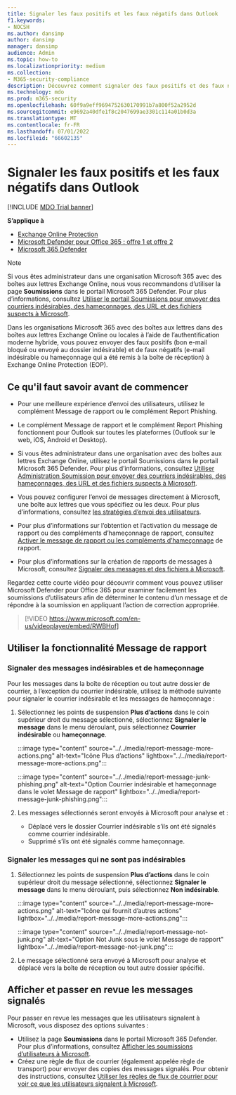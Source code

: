 ```yaml
---
title: Signaler les faux positifs et les faux négatifs dans Outlook
f1.keywords:
- NOCSH
ms.author: dansimp
author: dansimp
manager: dansimp
audience: Admin
ms.topic: how-to
ms.localizationpriority: medium
ms.collection:
- M365-security-compliance
description: Découvrez comment signaler des faux positifs et des faux négatifs dans Outlook à l’aide de la fonctionnalité Message de rapport.
ms.technology: mdo
ms.prod: m365-security
ms.openlocfilehash: 60f9a9eff9694752630170991b7a800f52a2952d
ms.sourcegitcommit: e9692a40dfe1f8c2047699ae3301c114a01b0d3a
ms.translationtype: MT
ms.contentlocale: fr-FR
ms.lasthandoff: 07/01/2022
ms.locfileid: "66602135"
---
```

# <a name="report-false-positives-and-false-negatives-in-outlook"></a>Signaler les faux positifs et les faux négatifs dans Outlook

[!INCLUDE [MDO Trial banner](../includes/mdo-trial-banner.md)]

**S’applique à**
- [Exchange Online Protection](exchange-online-protection-overview.md)
- [Microsoft Defender pour Office 365 : offre 1 et offre 2](defender-for-office-365.md)
- [Microsoft 365 Defender](../defender/microsoft-365-defender.md)

> [!NOTE]
> Si vous êtes administrateur dans une organisation Microsoft 365 avec des boîtes aux lettres Exchange Online, nous vous recommandons d’utiliser la page **Soumissions** dans le portail Microsoft 365 Defender. Pour plus d’informations, consultez [Utiliser le portail Soumissions pour envoyer des courriers indésirables, des hameçonnages, des URL et des fichiers suspects à Microsoft](admin-submission.md).

Dans les organisations Microsoft 365 avec des boîtes aux lettres dans des boîtes aux lettres Exchange Online ou locales à l’aide de l’authentification moderne hybride, vous pouvez envoyer des faux positifs (bon e-mail bloqué ou envoyé au dossier indésirable) et de faux négatifs (e-mail indésirable ou hameçonnage qui a été remis à la boîte de réception) à Exchange Online Protection (EOP).

## <a name="what-do-you-need-to-know-before-you-begin"></a>Ce qu'il faut savoir avant de commencer

- Pour une meilleure expérience d’envoi des utilisateurs, utilisez le complément Message de rapport ou le complément Report Phishing.

- Le complément Message de rapport et le complément Report Phishing fonctionnent pour Outlook sur toutes les plateformes (Outlook sur le web, iOS, Android et Desktop).

- Si vous êtes administrateur dans une organisation avec des boîtes aux lettres Exchange Online, utilisez le portail Soumissions dans le portail Microsoft 365 Defender. Pour plus d’informations, consultez [Utiliser Administration Soumission pour envoyer des courriers indésirables, des hameçonnages, des URL et des fichiers suspects à Microsoft](admin-submission.md).

- Vous pouvez configurer l’envoi de messages directement à Microsoft, une boîte aux lettres que vous spécifiez ou les deux. Pour plus d’informations, consultez [les stratégies d’envoi des utilisateurs](user-submission.md).

- Pour plus d’informations sur l’obtention et l’activation du message de rapport ou des compléments d’hameçonnage de rapport, consultez [Activer le message de rapport ou les compléments d’hameçonnage](enable-the-report-message-add-in.md) de rapport.

- Pour plus d’informations sur la création de rapports de messages à Microsoft, consultez [Signaler des messages et des fichiers à Microsoft](report-junk-email-messages-to-microsoft.md).

Regardez cette courte vidéo pour découvrir comment vous pouvez utiliser Microsoft Defender pour Office 365 pour examiner facilement les soumissions d’utilisateurs afin de déterminer le contenu d’un message et de répondre à la soumission en appliquant l’action de correction appropriée. 
> [!VIDEO https://www.microsoft.com/en-us/videoplayer/embed/RWBHof]

## <a name="use-the-report-message-feature"></a>Utiliser la fonctionnalité Message de rapport

### <a name="report-junk-and-phishing-messages"></a>Signaler des messages indésirables et de hameçonnage

Pour les messages dans la boîte de réception ou tout autre dossier de courrier, à l’exception du courrier indésirable, utilisez la méthode suivante pour signaler le courrier indésirable et les messages de hameçonnage :

1. Sélectionnez les points de suspension **Plus d’actions** dans le coin supérieur droit du message sélectionné, sélectionnez **Signaler le message** dans le menu déroulant, puis sélectionnez **Courrier indésirable** ou **hameçonnage**.

   :::image type="content" source="../../media/report-message-more-actions.png" alt-text="Icône Plus d’actions" lightbox="../../media/report-message-more-actions.png":::

   :::image type="content" source="../../media/report-message-junk-phishing.png" alt-text="Option Courrier indésirable et hameçonnage dans le volet Message de rapport" lightbox="../../media/report-message-junk-phishing.png":::

2. Les messages sélectionnés seront envoyés à Microsoft pour analyse et :
   - Déplacé vers le dossier Courrier indésirable s’ils ont été signalés comme courrier indésirable.
   - Supprimé s’ils ont été signalés comme hameçonnage.

### <a name="report-messages-that-are-not-junk"></a>Signaler les messages qui ne sont pas indésirables

1. Sélectionnez les points de suspension **Plus d’actions** dans le coin supérieur droit du message sélectionné, sélectionnez **Signaler le message** dans le menu déroulant, puis sélectionnez **Non indésirable**.

   :::image type="content" source="../../media/report-message-more-actions.png" alt-text="Icône qui fournit d’autres actions" lightbox="../../media/report-message-more-actions.png":::

   :::image type="content" source="../../media/report-message-not-junk.png" alt-text="Option Not Junk sous le volet Message de rapport" lightbox="../../media/report-message-not-junk.png":::

2. Le message sélectionné sera envoyé à Microsoft pour analyse et déplacé vers la boîte de réception ou tout autre dossier spécifié.

## <a name="view-and-review-reported-messages"></a>Afficher et passer en revue les messages signalés

Pour passer en revue les messages que les utilisateurs signalent à Microsoft, vous disposez des options suivantes :

- Utilisez la page **Soumissions** dans le portail Microsoft 365 Defender. Pour plus d’informations, consultez [Afficher les soumissions d’utilisateurs à Microsoft](admin-submission.md#view-user-submissions-to-microsoft).
- Créez une règle de flux de courrier (également appelée règle de transport) pour envoyer des copies des messages signalés. Pour obtenir des instructions, consultez [Utiliser les règles de flux de courrier pour voir ce que les utilisateurs signalent à Microsoft](/exchange/security-and-compliance/mail-flow-rules/use-rules-to-see-what-users-are-reporting-to-microsoft).

